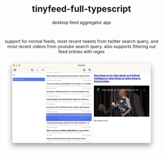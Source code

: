 <div align="center">

  <h1>tinyfeed-full-typescript</h1>
  
  desktop feed aggregator app
  
  <br>
  
  support for normal feeds, most recent tweets from twitter search query, and most recent videos from youtube search query. also supports filtering out feed entries with regex

</div>

![](./preview.png)
